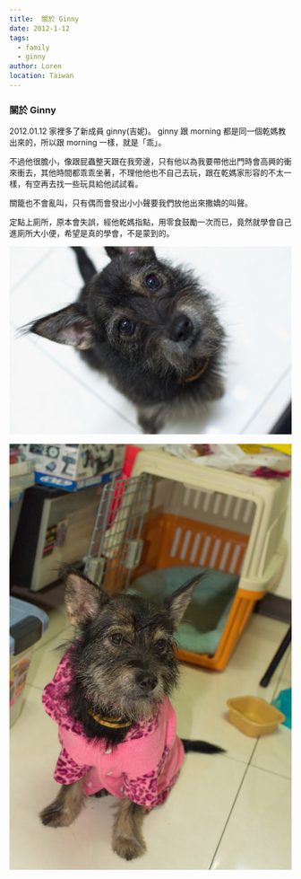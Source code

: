 ```yaml
---
title:  關於 Ginny
date: 2012-1-12
tags: 
  - family
  - ginny
author: Loren
location: Taiwan
---
```


### 關於 Ginny
2012.01.12 家裡多了新成員 ginny(吉妮)。 ginny 跟 morning 都是同一個乾媽教出來的，所以跟 morning 一樣，就是「乖」。

不過他很膽小，像跟屁蟲整天跟在我旁邊，只有他以為我要帶他出門時會高興的衝來衝去，其他時間都乖乖坐著，不理他他也不自己去玩，跟在乾媽家形容的不太一樣，有空再去找一些玩具給他試試看。

關籠也不會亂叫，只有偶而會發出小小聲要我們放他出來撒嬌的叫聲。

定點上廁所，原本會失誤，經他乾媽指點，用零食鼓勵一次而已，竟然就學會自己進廁所大小便，希望是真的學會，不是蒙到的。

![](./2022-02-23-16-18-17.png)

![](./2022-02-23-16-18-26.png)
